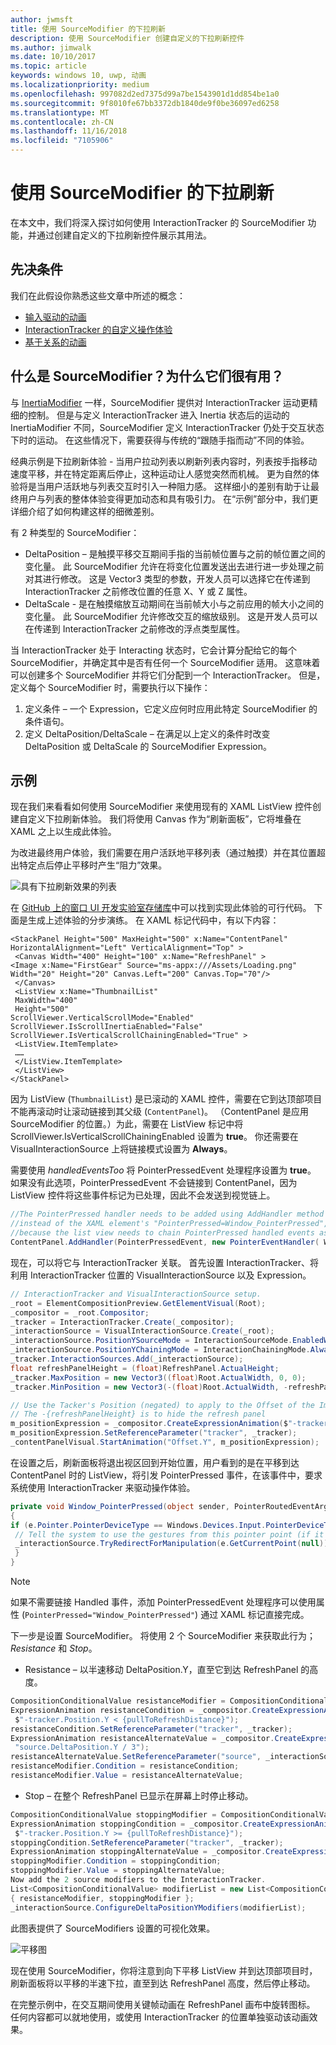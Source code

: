 ```yaml
---
author: jwmsft
title: 使用 SourceModifier 的下拉刷新
description: 使用 SourceModifier 创建自定义的下拉刷新控件
ms.author: jimwalk
ms.date: 10/10/2017
ms.topic: article
keywords: windows 10, uwp, 动画
ms.localizationpriority: medium
ms.openlocfilehash: 997082d2ed7375d99a7be1543901d1dd854be1a0
ms.sourcegitcommit: 9f8010fe67bb3372db1840de9f0be36097ed6258
ms.translationtype: MT
ms.contentlocale: zh-CN
ms.lasthandoff: 11/16/2018
ms.locfileid: "7105906"
---
```

# <a name="pull-to-refresh-with-source-modifiers"></a>使用 SourceModifier 的下拉刷新

在本文中，我们将深入探讨如何使用 InteractionTracker 的 SourceModifier 功能，并通过创建自定义的下拉刷新控件展示其用法。

## <a name="prerequisites"></a>先决条件

我们在此假设你熟悉这些文章中所述的概念：

- [输入驱动的动画](input-driven-animations.md)
- [InteractionTracker 的自定义操作体验](interaction-tracker-manipulations.md)
- [基于关系的动画](relation-animations.md)

## <a name="what-is-a-sourcemodifier-and-why-are-they-useful"></a>什么是 SourceModifier？为什么它们很有用？

与 [InertiaModifier](inertia-modifiers.md) 一样，SourceModifier 提供对 InteractionTracker 运动更精细的控制。 但是与定义 InteractionTracker 进入 Inertia 状态后的运动的 InertiaModifier 不同，SourceModifier 定义 InteractionTracker 仍处于交互状态下时的运动。 在这些情况下，需要获得与传统的“跟随手指而动”不同的体验。

经典示例是下拉刷新体验 - 当用户拉动列表以刷新列表内容时，列表按手指移动速度平移，并在特定距离后停止，这种运动让人感觉突然而机械。 更为自然的体验将是当用户活跃地与列表交互时引入一种阻力感。 这样细小的差别有助于让最终用户与列表的整体体验变得更加动态和具有吸引力。 在“示例”部分中，我们更详细介绍了如何构建这样的细微差别。

有 2 种类型的 SourceModifier：

- DeltaPosition – 是触摸平移交互期间手指的当前帧位置与之前的帧位置之间的变化量。 此 SourceModifier 允许在将变化位置发送出去进行进一步处理之前对其进行修改。 这是 Vector3 类型的参数，开发人员可以选择它在传递到 InteractionTracker 之前修改位置的任意 X、Y 或 Z 属性。
- DeltaScale - 是在触摸缩放互动期间在当前帧大小与之前应用的帧大小之间的变化量。 此 SourceModifier 允许修改交互的缩放级别。 这是开发人员可以在传递到 InteractionTracker 之前修改的浮点类型属性。

当 InteractionTracker 处于 Interacting 状态时，它会计算分配给它的每个 SourceModifier，并确定其中是否有任何一个 SourceModifier 适用。 这意味着可以创建多个 SourceModifier 并将它们分配到一个 InteractionTracker。 但是，定义每个 SourceModifier 时，需要执行以下操作：

1. 定义条件 – 一个 Expression，它定义应何时应用此特定 SourceModifier 的条件语句。
1. 定义 DeltaPosition/DeltaScale – 在满足以上定义的条件时改变 DeltaPosition 或 DeltaScale 的 SourceModifier Expression。

## <a name="example"></a>示例

现在我们来看看如何使用 SourceModifier 来使用现有的 XAML ListView 控件创建自定义下拉刷新体验。 我们将使用 Canvas 作为“刷新面板”，它将堆叠在 XAML 之上以生成此体验。

为改进最终用户体验，我们需要在用户活跃地平移列表（通过触摸）并在其位置超出特定点后停止平移时产生“阻力”效果。

![具有下拉刷新效果的列表](images/animation/city-list.gif)

在 [GitHub 上的窗口 UI 开发实验室存储库](https://github.com/Microsoft/WindowsUIDevLabs)中可以找到实现此体验的可行代码。 下面是生成上述体验的分步演练。
在 XAML 标记代码中，有以下内容：

```xaml
<StackPanel Height="500" MaxHeight="500" x:Name="ContentPanel" HorizontalAlignment="Left" VerticalAlignment="Top" >
 <Canvas Width="400" Height="100" x:Name="RefreshPanel" >
<Image x:Name="FirstGear" Source="ms-appx:///Assets/Loading.png" Width="20" Height="20" Canvas.Left="200" Canvas.Top="70"/>
 </Canvas>
 <ListView x:Name="ThumbnailList"
 MaxWidth="400"
 Height="500"
ScrollViewer.VerticalScrollMode="Enabled" ScrollViewer.IsScrollInertiaEnabled="False" ScrollViewer.IsVerticalScrollChainingEnabled="True" >
 <ListView.ItemTemplate>
 ……
 </ListView.ItemTemplate>
 </ListView>
</StackPanel>
```

因为 ListView (`ThumbnailList`) 是已滚动的 XAML 控件，需要在它到达顶部项目不能再滚动时让滚动链接到其父级 (`ContentPanel`)。 （ContentPanel 是应用 SourceModifier 的位置。）为此，需要在 ListView 标记中将 ScrollViewer.IsVerticalScrollChainingEnabled 设置为 **true**。 你还需要在 VisualInteractionSource 上将链接模式设置为 **Always**。

需要使用 _handledEventsToo_ 将 PointerPressedEvent 处理程序设置为 **true**。 如果没有此选项，PointerPressedEvent 不会链接到 ContentPanel，因为 ListView 控件将这些事件标记为已处理，因此不会发送到视觉链上。

```csharp
//The PointerPressed handler needs to be added using AddHandler method with the //handledEventsToo boolean set to "true"
//instead of the XAML element's "PointerPressed=Window_PointerPressed",
//because the list view needs to chain PointerPressed handled events as well.
ContentPanel.AddHandler(PointerPressedEvent, new PointerEventHandler( Window_PointerPressed), true);
```

现在，可以将它与 InteractionTracker 关联。 首先设置 InteractionTracker、将利用 InteractionTracker 位置的 VisualInteractionSource 以及 Expression。

```csharp
// InteractionTracker and VisualInteractionSource setup.
_root = ElementCompositionPreview.GetElementVisual(Root);
_compositor = _root.Compositor;
_tracker = InteractionTracker.Create(_compositor);
_interactionSource = VisualInteractionSource.Create(_root);
_interactionSource.PositionYSourceMode = InteractionSourceMode.EnabledWithInertia;
_interactionSource.PositionYChainingMode = InteractionChainingMode.Always;
_tracker.InteractionSources.Add(_interactionSource);
float refreshPanelHeight = (float)RefreshPanel.ActualHeight;
_tracker.MaxPosition = new Vector3((float)Root.ActualWidth, 0, 0);
_tracker.MinPosition = new Vector3(-(float)Root.ActualWidth, -refreshPanelHeight, 0);

// Use the Tacker's Position (negated) to apply to the Offset of the Image.
// The -{refreshPanelHeight} is to hide the refresh panel
m_positionExpression = _compositor.CreateExpressionAnimation($"-tracker.Position.Y - {refreshPanelHeight} ");
m_positionExpression.SetReferenceParameter("tracker", _tracker);
_contentPanelVisual.StartAnimation("Offset.Y", m_positionExpression);
```

在设置之后，刷新面板将退出视区回到开始位置，用户看到的是在平移到达 ContentPanel 时的 ListView，将引发 PointerPressed 事件，在该事件中，要求系统使用 InteractionTracker 来驱动操作体验。

```csharp
private void Window_PointerPressed(object sender, PointerRoutedEventArgs e)
{
if (e.Pointer.PointerDeviceType == Windows.Devices.Input.PointerDeviceType.Touch) {
 // Tell the system to use the gestures from this pointer point (if it can).
 _interactionSource.TryRedirectForManipulation(e.GetCurrentPoint(null));
 }
}
```

> [!NOTE]
> 如果不需要链接 Handled 事件，添加 PointerPressedEvent 处理程序可以使用属性 (`PointerPressed="Window_PointerPressed"`) 通过 XAML 标记直接完成。

下一步是设置 SourceModifier。 将使用 2 个 SourceModifier 来获取此行为；_Resistance_ 和 _Stop_。

- Resistance – 以半速移动 DeltaPosition.Y，直至它到达 RefreshPanel 的高度。

```csharp
CompositionConditionalValue resistanceModifier = CompositionConditionalValue.Create (_compositor);
ExpressionAnimation resistanceCondition = _compositor.CreateExpressionAnimation(
 $"-tracker.Position.Y < {pullToRefreshDistance}");
resistanceCondition.SetReferenceParameter("tracker", _tracker);
ExpressionAnimation resistanceAlternateValue = _compositor.CreateExpressionAnimation(
 "source.DeltaPosition.Y / 3");
resistanceAlternateValue.SetReferenceParameter("source", _interactionSource);
resistanceModifier.Condition = resistanceCondition;
resistanceModifier.Value = resistanceAlternateValue;
```

- Stop – 在整个 RefreshPanel 已显示在屏幕上时停止移动。

```csharp
CompositionConditionalValue stoppingModifier = CompositionConditionalValue.Create (_compositor);
ExpressionAnimation stoppingCondition = _compositor.CreateExpressionAnimation(
 $"-tracker.Position.Y >= {pullToRefreshDistance}");
stoppingCondition.SetReferenceParameter("tracker", _tracker);
ExpressionAnimation stoppingAlternateValue = _compositor.CreateExpressionAnimation("0");
stoppingModifier.Condition = stoppingCondition;
stoppingModifier.Value = stoppingAlternateValue;
Now add the 2 source modifiers to the InteractionTracker.
List<CompositionConditionalValue> modifierList = new List<CompositionConditionalValue>()
{ resistanceModifier, stoppingModifier };
_interactionSource.ConfigureDeltaPositionYModifiers(modifierList);
```

此图表提供了 SourceModifiers 设置的可视化效果。

![平移图](images/animation/source-modifiers-diagram.png)

现在使用 SourceModifier，你将注意到向下平移 ListView 并到达顶部项目时，刷新面板将以平移的半速下拉，直至到达 RefreshPanel 高度，然后停止移动。

在完整示例中，在交互期间使用关键帧动画在 RefreshPanel 画布中旋转图标。 任何内容都可以就地使用，或使用 InteractionTracker 的位置单独驱动该动画效果。
